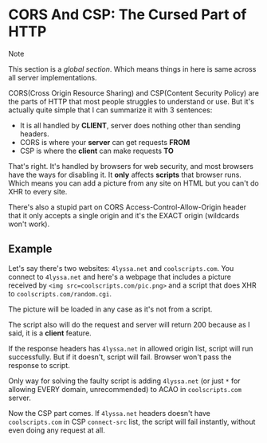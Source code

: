 # CORS And CSP: The Cursed Part of HTTP
> [!NOTE]
> This section is a *global section*. Which means things in here is same across all server implementations.

CORS(Cross Origin Resource Sharing) and CSP(Content Security Policy) are the parts of HTTP that most people struggles to understand or use. 
But it's actually quite simple that I can summarize it with 3 sentences:

- It is all handled by **CLIENT**, server does nothing other than sending headers.
- CORS is where your **server** can get requests **FROM**
- CSP is where the **client** can make requests **TO**

That's right. It's handled by browsers for web security, and most browsers have the ways for disabling it. 
It **only** affects **scripts** that browser runs. 
Which means you can add a picture from any site on HTML but you can't do XHR to every site. 

There's also a stupid part on CORS Access-Control-Allow-Origin header that it only accepts a single origin and it's the EXACT origin (wildcards won't work).

## Example
Let's say there's two websites: `4lyssa.net` and `coolscripts.com`.  You connect to `4lyssa.net` 
and here's a webpage that includes a picture received by `<img src=coolscripts.com/pic.png>` 
and a script that does XHR to `coolscripts.com/random.cgi`. 

The picture will be loaded in any case as it's not from a script.

The script also will do the request and server will return 200 because as I said, it is a **client** feature. 

If the response headers has `4lyssa.net` in allowed origin list, script will run successfully. 
But if it doesn't, script will fail. Browser won't pass the response to script. 

Only way for solving the faulty script is adding `4lyssa.net` (or just `*` for allowing EVERY domain, unrecommended) to ACAO in `coolscripts.com` server. 

Now the CSP part comes. If `4lyssa.net` headers doesn't have `coolscripts.com` in CSP `connect-src` list, the script will fail instantly, without even doing any request at all.
